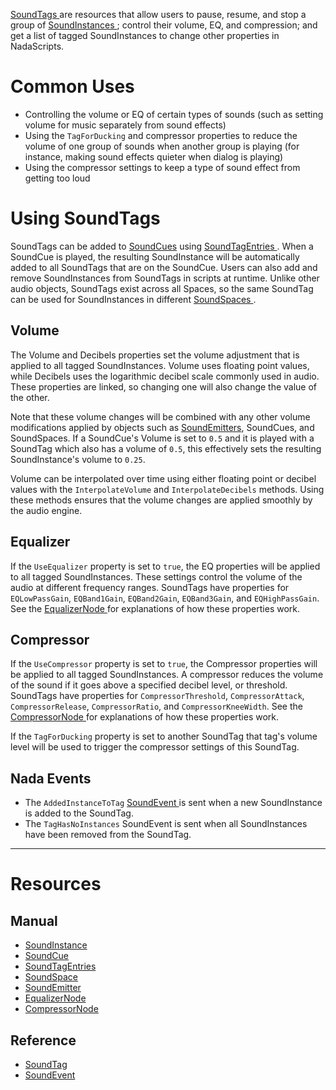 [ SoundTags ](https://github.com/zeroengineteam/ZeroDocs/blob/master/code_reference/class_reference/soundtag.markdown) are resources that allow users to pause, resume, and stop a group of [SoundInstances ](https://github.com/zeroengineteam/ZeroDocs/blob/master/zero_editor_documentation/zeromanual/audio/soundinstance.markdown); control their volume, EQ, and compression; and get a list of tagged SoundInstances to change other properties in NadaScripts. 

 # Common Uses

- Controlling the volume or EQ of certain types of sounds (such as setting volume for music separately from sound effects)
- Using the `TagForDucking` and compressor properties to reduce the volume of one group of sounds when another group is playing (for instance, making sound effects quieter when dialog is playing)
- Using the compressor settings to keep a type of sound effect from getting too loud

 # Using SoundTags

SoundTags can be added to [SoundCues](https://github.com/zeroengineteam/ZeroDocs/blob/master/zero_editor_documentation/zeromanual/audio/soundcue.markdown) using [SoundTagEntries ](https://github.com/zeroengineteam/ZeroDocs/blob/master/zero_editor_documentation/zeromanual/audio/soundcue.markdown#soundtagentries). When a SoundCue is played, the resulting SoundInstance will be automatically added to all SoundTags that are on the SoundCue. Users can also add and remove SoundInstances from SoundTags in scripts at runtime. Unlike other audio objects, SoundTags exist across all Spaces, so the same SoundTag can be used for SoundInstances in different [SoundSpaces ](https://github.com/zeroengineteam/ZeroDocs/blob/master/zero_editor_documentation/zeromanual/audio/soundspace.markdown). 

 ## Volume 

The Volume  and Decibels  properties set the volume adjustment that is applied to all tagged SoundInstances. Volume  uses floating point values, while Decibels  uses the logarithmic decibel scale commonly used in audio. These properties are linked, so changing one will also change the value of the other.

Note that these volume changes will be combined with any other volume modifications applied by objects such as [SoundEmitters](https://github.com/zeroengineteam/ZeroDocs/blob/master/zero_editor_documentation/zeromanual/audio/soundemitter.markdown), SoundCues, and SoundSpaces. If a SoundCue's Volume  is set to `0.5` and it is played with a SoundTag which also has a volume of `0.5`, this effectively sets the resulting SoundInstance's volume to `0.25`.

Volume can be interpolated over time using either floating point or decibel values with the `InterpolateVolume` and `InterpolateDecibels` methods. Using these methods ensures that the volume changes are applied smoothly by the audio engine.

 ## Equalizer

If the `UseEqualizer` property is set to `true`, the EQ properties will be applied to all tagged SoundInstances. These settings control the volume of the audio at different frequency ranges. SoundTags have properties for `EQLowPassGain`, `EQBand1Gain`, `EQBand2Gain`, `EQBand3Gain`, and `EQHighPassGain`. See the [EqualizerNode ](https://github.com/zeroengineteam/ZeroDocs/blob/master/zero_editor_documentation/zeromanual/audio/soundnode/equalizernode.markdown) for explanations of how these properties work.

 ## Compressor

If the `UseCompressor` property is set to `true`, the Compressor properties will be applied to all tagged SoundInstances. A compressor reduces the volume of the sound if it goes above a specified decibel level, or threshold. SoundTags have properties for `CompressorThreshold`, `CompressorAttack`, `CompressorRelease`, `CompressorRatio`, and `CompressorKneeWidth`. See the [CompressorNode ](https://github.com/zeroengineteam/ZeroDocs/blob/master/zero_editor_documentation/zeromanual/audio/soundnode/compressornode.markdown) for explanations of how these properties work.

If the `TagForDucking` property is set to another SoundTag that tag's volume level will be used to trigger the compressor settings of this SoundTag.

 ## Nada Events

- The `AddedInstanceToTag` [ SoundEvent ](https://github.com/zeroengineteam/ZeroDocs/blob/master/code_reference/class_reference/soundevent.markdown) is sent when a new SoundInstance is added to the SoundTag.
- The `TagHasNoInstances` SoundEvent is sent when all SoundInstances have been removed from the SoundTag.

---
 # Resources

 ## Manual

- [SoundInstance ](https://github.com/zeroengineteam/ZeroDocs/blob/master/zero_editor_documentation/zeromanual/audio/soundinstance.markdown)
- [SoundCue ](https://github.com/zeroengineteam/ZeroDocs/blob/master/zero_editor_documentation/zeromanual/audio/soundcue.markdown)
- [SoundTagEntries ](https://github.com/zeroengineteam/ZeroDocs/blob/master/zero_editor_documentation/zeromanual/audio/soundcue.markdown#soundtagentries)
- [SoundSpace ](https://github.com/zeroengineteam/ZeroDocs/blob/master/zero_editor_documentation/zeromanual/audio/soundspace.markdown)
- [SoundEmitter ](https://github.com/zeroengineteam/ZeroDocs/blob/master/zero_editor_documentation/zeromanual/audio/soundemitter.markdown)
- [EqualizerNode ](https://github.com/zeroengineteam/ZeroDocs/blob/master/zero_editor_documentation/zeromanual/audio/soundnode/equalizernode.markdown)
- [CompressorNode ](https://github.com/zeroengineteam/ZeroDocs/blob/master/zero_editor_documentation/zeromanual/audio/soundnode/compressornode.markdown)

 ## Reference

- [ SoundTag ](https://github.com/zeroengineteam/ZeroDocs/blob/master/code_reference/class_reference/soundtag.markdown)
- [ SoundEvent ](https://github.com/zeroengineteam/ZeroDocs/blob/master/code_reference/class_reference/soundevent.markdown) 

 